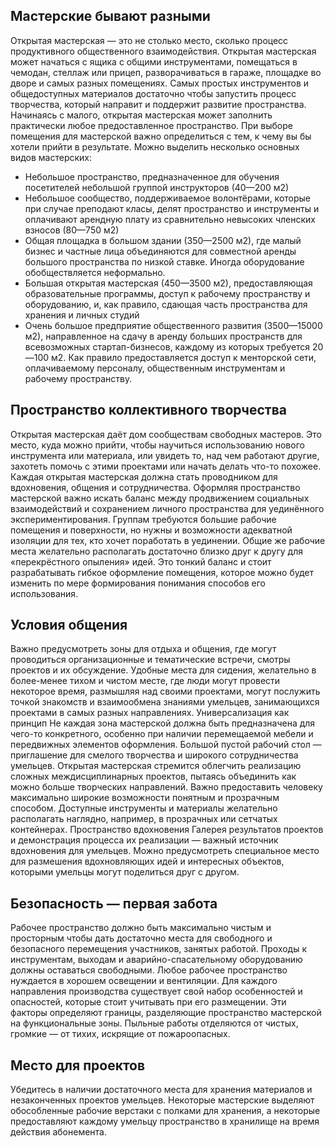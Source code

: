 Мастерские бывают разными
-----Открытая мастерская — это не столько место, сколько процесс продуктивного общественного взаимодействия. Открытая мастерская может начаться с ящика с общими инструментами, помещаться в чемодан, стеллаж или прицеп, разворачиваться в гараже, площадке во дворе и самых разных помещениях. Самых простых инструментов и общедоступных материалов достаточно чтобы запустить процесс творчества, который направит и поддержит развитие пространства.Начинаясь с малого, открытая мастерская может заполнить практически любое предоставленное пространство. При выборе помещения для мастерской важно определиться с тем, к чему вы бы хотели прийти в результате. Можно выделить несколько основных видов мастерских:- Небольшое пространство, предназначенное для обучения посетителей небольшой группой инструкторов (40—200 м2)- Небольшое сообщество, поддерживаемое волонтёрами, которые при случае преподают класы, делят пространство и инструменты и оплачивают арендную плату из сравнительно невысоких членских взносов (80—750 м2)- Общая площадка в большом здании (350—2500 м2), где малый бизнес и частные лица объединяются для совместной аренды большого пространства по низкой ставке. Иногда оборудование обобществляется неформально.- Большая открытая мастерская (450—3500 м2), предоставляющая образовательные программы, доступ к рабочему пространству и оборудованию, и, как правило, сдающая часть пространства для хранения и личных студий- Очень большое предприятие общественного развития (3500—15000 м2), направленное на сдачу в аренду больших пространств для всевозможных стартап-бизнесов, каждому из которых требуется 20—100 м2. Как правило предоставляется доступ к менторской сети, оплачиваемому персоналу, общественным инструментам и рабочему пространству.
Пространство коллективного творчества
-----Открытая мастерская даёт дом сообществам свободных мастеров. Это место, куда можно прийти, чтобы научиться использованию нового инструмента или материала, или увидеть то, над чем работают другие, захотеть помочь с этими проектами или начать делать что-то похожее. Каждая открытая мастерская должна стать проводником для вдохновения, общения и сотрудничества.Оформляя пространство мастерской важно искать баланс между продвижением социальных взаимодействий и сохранением личного пространства для уединённого экспериментирования. Группам требуются большие рабочие помещения и поверхности, но нужны и возможности адекватной изоляции для тех, кто хочет поработать в уединении. Общие же рабочие места желательно располагать достаточно близко друг к другу для «перекрёстного опыления» идей. Это тонкий баланс и стоит разрабатывать гибкое оформление помещения, которое можно будет изменить по мере формирования понимания способов его использования.
Условия общения------Важно предусмотреть зоны для отдыха и общения, где могут проводиться организационные и тематические встречи, смотры проектов и их обсуждение. Удобные места для сидения, желательно в более-менее тихом и чистом месте, где люди могут провести некоторое время, размышляя над своими проектами, могут послужить точкой знакомств и взаимообмена знаниями умельцев, занимающихся проектами в самых разных направлениях.Универсализация как принципНе каждая зона мастерской должна быть предназначена для чего-то конкретного, особенно при наличии перемещаемой мебели и передвижных элементов оформления. Большой пустой рабочий стол — приглашение для смелого творчества и широкого сотрудничества умельцев.Открытая мастерская стремится облегчить реализацию сложных междисциплинарных проектов, пытаясь объединить как можно больше творческих направлений. Важно предоставить человеку максимально широкие возможности понятным и прозрачным способом. Доступные инструменты и материалы желательно располагать наглядно, например, в прозрачных или сетчатых контейнерах.Пространство вдохновенияГалерея результатов проектов и демонстрация процесса их реализации — важный источник вдохновения для умельцев. Можно предусмотреть специальное место для размешения вдохновляющих идей и интересных объектов, которыми умельцы могут поделиться друг с другом.
Безопасность — первая забота------Рабочее пространство должно быть максимально чистым и просторным чтобы дать достаточно места для свободного и безопасного перемещения участников, занятых работой. Проходы к инструментам, выходам и аварийно-спасательному оборудованию должны оставаться свободными. Любое рабочее пространство нуждается в хорошем освещении и вентиляции. Для каждого направления производства существует свой набор особенностей и опасностей, которые стоит учитывать при его размещении. Эти факторы определяют границы, разделяющие пространство мастерской на функциональные зоны. Пыльные работы отделяются от чистых, громкие — от тихих, искрящие от пожароопасных. Место для проектов-----Убедитесь в наличии достаточного места для хранения материалов и незаконченных проектов умельцев. Некоторые мастерские выделяют обособленные рабочие верстаки с полками для хранения, а некоторые предоставляют каждому умельцу пространство в хранилище на время действия абонемента.